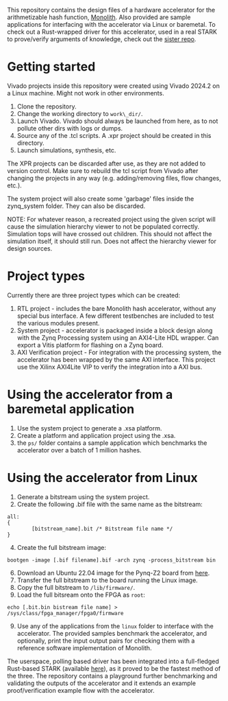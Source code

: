 This repository contains the design files of a hardware accelerator for the arithmetizable hash function, [Monolith](https://eprint.iacr.org/2023/1025).
Also provided are sample applications for interfacing with the accelerator via Linux or baremetal.
To check out a Rust-wrapped driver for this accelerator, used in a real STARK to prove/verify arguments of knowledge, check out the [sister repo](https://github.com/BitsByToader/Plonky3/).

# Getting started
Vivado projects inside this repository were created using Vivado 2024.2 on a Linux machine. Might not work in other environments.

1. Clone the repository.
2. Change the working directory to `work\_dir/`.
3. Launch Vivado. Vivado should always be launched from here, as to not pollute other dirs with logs or dumps.
4. Source any of the .tcl scripts. A .xpr project should be created in this directory.
5. Launch simulations, synthesis, etc.

The XPR projects can be discarded after use, as they are not added to version control.
Make sure to rebuild the tcl script from Vivado after changing the projects in any way (e.g. adding/removing files, flow changes, etc.).

The system project will also create some 'garbage' files inside the zynq_system folder. They can also be discarded.

NOTE: For whatever reason, a recreated project using the given script will cause the simulation hierarchy viewer to not be populated correctly. Simulation tops will have crossed out children. This should not affect the simulation itself, it should still run. Does not affect the hierarchy viewer for design sources.

# Project types
Currently there are three project types which can be created:
1. RTL project - includes the bare Monolith hash accelerator, without any special bus interface. A few different testbenches are included to test the various modules present.
2. System project - accelerator is packaged inside a block design along with the Zynq Processing system using an AXI4-Lite HDL wrapper. Can export a Vitis platform for flashing on a Zynq board.
3. AXI Verification project - For integration with the processing system, the accelerator has been wrapped by the same AXI interface. This project use the Xilinx AXI4Lite VIP to verify the integration into a AXI bus.

# Using the accelerator from a baremetal application
1. Use the system project to generate a .xsa platform.
2. Create a platform and application project using the .xsa.
3. the `ps/` folder contains a sample application which benchmarks the accelerator over a batch of 1 million hashes.

# Using the accelerator from Linux
1. Generate a bitstream using the system project.
2. Create the following .bif file with the same name as the bitstream:

```
all:
{
        [bitstream_name].bit /* Bitstream file name */
}
```
4. Create the full bitstream image:

```
bootgen -image [.bif filename].bif -arch zynq -process_bitstream bin
```

6. Download an Ubuntu 22.04 image for the Pynq-Z2 board from [here](https://www.tulembedded.com/FPGA/ProductsPYNQ-Z2.html).
7. Transfer the full bitstream to the board running the Linux image.
8. Copy the full bitstream to `/lib/firmware/`.
9. Load the full bitsream onto the FPGA as `root`:

```
echo [.bit.bin bistream file name] > /sys/class/fpga_manager/fpga0/firmware
```

9.  Use any of the applications from the `linux` folder to interface with the accelerator. The provided samples benchmark the accelerator, and optionally, print the input output pairs for checking them with a reference software implementation of Monolith.

The userspace, polling based driver has been integrated into a full-fledged Rust-based STARK (available [here](https://github.com/BitsByToader/Plonky3)), as it proved to be the fastest method of the three.
The repository contains a playground further benchmarking and validating the outputs of the accelerator and it extends an example proof/verification example flow with the accelerator.
